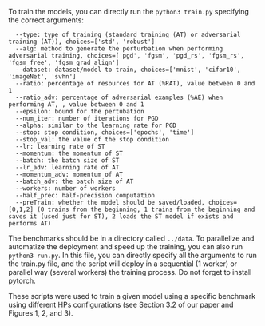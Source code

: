 To train the models, you can directly run the `python3 train.py` specifying the correct arguments:
```
  --type: type of training (standard training (AT) or adversarial training (AT)), choices=['std', 'robust']
  --alg: method to generate the perturbation when performing adversarial training, choices=['pgd', 'fgsm', 'pgd_rs', 'fgsm_rs', 'fgsm_free', 'fgsm_grad_align']
  --dataset: dataset/model to train, choices=['mnist', 'cifar10', 'imageNet', 'svhn']
  --ratio: percentage of resources for AT (%RAT), value between 0 and 1
  --ratio_adv: percentage of adversarial examples (%AE) when performing AT, , value between 0 and 1
  --epsilon: bound for the pertubation
  --num_iter: number of iterations for PGD
  --alpha: similar to the learning rate for PGD
  --stop: stop condition, choices=['epochs', 'time']
  --stop_val: the value of the stop condition
  --lr: learning rate of ST
  --momentum: the momentum of ST
  --batch: the batch size of ST
  --lr_adv: learning rate of AT
  --momentum_adv: momentum of AT
  --batch_adv: the batch size of AT
  --workers: number of workers
  --half_prec: half-precision computation
  --preTrain: whether the model should be saved/loaded, choices=[0,1,2] (0 trains from the beginning, 1 trains from the beginning and saves it (used just for ST), 2 loads the ST model if exists and performs AT)
```

The benchmarks should be in a directory called `../data`.
To parallelize and automatize the deployment and speed up the training, you can also run   `python3 run.py`. In this file, you can directly specify all the arguments to run the train.py file, and the script will deploy in a sequential (1 worker) or parallel way (several workers) the training process.
Do not forget to install pytorch.

These scripts were used to train a given model using a specific benchmark using different HPs configurations (see Section 3.2 of our paper and Figures 1, 2, and 3).




